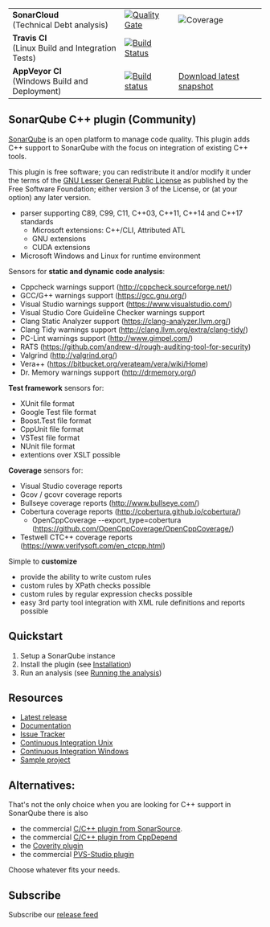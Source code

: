 |     |     |     |
| --- | --- | --- |
| **SonarCloud**<br>(Technical Debt analysis) | [![Quality Gate](https://sonarcloud.io/api/project_badges/measure?project=org.sonarsource.sonarqube-plugins.cxx%3Acxx&metric=alert_status)](https://sonarcloud.io/dashboard?id=org.sonarsource.sonarqube-plugins.cxx%3Acxx) | ![Coverage](https://sonarcloud.io/api/project_badges/measure?project=org.sonarsource.sonarqube-plugins.cxx%3Acxx&metric=coverage) |
| **Travis CI**<br>(Linux Build and Integration Tests) | [![Build Status](https://travis-ci.org/SonarOpenCommunity/sonar-cxx.svg?branch=master)](https://travis-ci.org/SonarOpenCommunity/sonar-cxx) |   |
| **AppVeyor CI**<br>(Windows Build and Deployment) | [![Build status](https://ci.appveyor.com/api/projects/status/f6p12h9n59w01770/branch/master?svg=true)](https://ci.appveyor.com/project/SonarOpenCommunity/sonar-cxx/branch/master) | [Download latest snapshot](https://ci.appveyor.com/project/SonarOpenCommunity/sonar-cxx/branch/master/artifacts) |

## SonarQube C++ plugin (Community)

[SonarQube](https://www.sonarqube.org) is an open platform to manage code quality. This plugin
adds C++ support to SonarQube with the focus on integration of existing C++ tools.

This plugin is free software; you can redistribute it and/or modify it under the terms of the [GNU Lesser General Public License](https://www.gnu.org/licenses/lgpl-3.0.en.html) as published by the Free Software Foundation; either version 3 of the License, or (at your option) any later version.

* parser supporting C89, C99, C11, C++03, C++11, C++14 and C++17 standards
  * Microsoft extensions: C++/CLI, Attributed ATL
  * GNU extensions
  * CUDA extensions
* Microsoft Windows and Linux for runtime environment

Sensors for **static and dynamic code analysis**:
* Cppcheck warnings support (http://cppcheck.sourceforge.net/)
* GCC/G++ warnings support (https://gcc.gnu.org/)
* Visual Studio warnings support (https://www.visualstudio.com/)
* Visual Studio Core Guideline Checker warnings support
* Clang Static Analyzer support (https://clang-analyzer.llvm.org/)
* Clang Tidy warnings support (http://clang.llvm.org/extra/clang-tidy/)
* PC-Lint warnings support (http://www.gimpel.com/)
* RATS (https://github.com/andrew-d/rough-auditing-tool-for-security)
* Valgrind (http://valgrind.org/)
* Vera++ (https://bitbucket.org/verateam/vera/wiki/Home)
* Dr. Memory warnings support (http://drmemory.org/)

**Test framework** sensors for:
* XUnit file format
* Google Test file format
* Boost.Test file format
* CppUnit file format
* VSTest file format
* NUnit file format
* extentions over XSLT possible

**Coverage** sensors for:
* Visual Studio coverage reports
* Gcov / gcovr coverage reports
* Bullseye coverage reports (http://www.bullseye.com/)
* Cobertura coverage reports (http://cobertura.github.io/cobertura/)
   * OpenCppCoverage --export_type=cobertura (https://github.com/OpenCppCoverage/OpenCppCoverage/)
* Testwell CTC++ coverage reports (https://www.verifysoft.com/en_ctcpp.html)

Simple to **customize**
* provide the ability to write custom rules
* custom rules by XPath checks possible
* custom rules by regular expression checks possible
* easy 3rd party tool integration with XML rule definitions and reports possible


## Quickstart
1. Setup a SonarQube instance
2. Install the plugin (see [Installation](https://github.com/SonarOpenCommunity/sonar-cxx/wiki/Installation))
3. Run an analysis (see [Running the analysis](https://github.com/SonarOpenCommunity/sonar-cxx/wiki/Running-the-analysis))


## Resources
- [Latest release](https://github.com/SonarOpenCommunity/sonar-cxx/releases)
- [Documentation](https://github.com/SonarOpenCommunity/sonar-cxx/wiki)
- [Issue Tracker](https://github.com/SonarOpenCommunity/sonar-cxx/issues)
- [Continuous Integration Unix](https://travis-ci.org/SonarOpenCommunity/sonar-cxx)
- [Continuous Integration Windows](https://ci.appveyor.com/project/SonarOpenCommunity/sonar-cxx)
- [Sample project](https://github.com/SonarOpenCommunity/sonar-cxx/tree/master/sonar-cxx-plugin/src/samples/SampleProject)


## Alternatives:
That's not the only choice when you are looking for C++ support in SonarQube there is also
* the commercial [C/C++ plugin from SonarSource](http://www.sonarsource.com/products/plugins/languages/cpp/).
* the commercial [C/C++ plugin from CppDepend](http://www.cppdepend.com/sonarplugin)
* the [Coverity plugin](https://github.com/coverity/coverity-sonar-plugin)
* the commercial [PVS-Studio plugin](https://www.viva64.com/en/pvs-studio-download/)

Choose whatever fits your needs.

## Subscribe
Subscribe our [release feed](https://github.com/SonarOpenCommunity/sonar-cxx/releases.atom)
